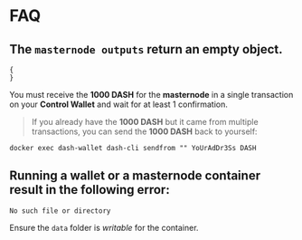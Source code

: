 # FAQ

## The `masternode outputs` return an empty object.
```
{
}
```

You must receive the **1000 DASH** for the **masternode** in a single transaction on your **Control Wallet** and wait for at least 1 confirmation.
> If you already have the **1000 DASH** but it came from multiple transactions, you can send the **1000 DASH** back to yourself:
```
docker exec dash-wallet dash-cli sendfrom "" YoUrAdDr3Ss DASH
```

## Running a **wallet** or a **masternode** container result in the following error:
```
No such file or directory
```

Ensure the `data` folder is *writable* for the container.
